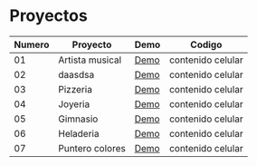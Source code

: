# Proyectos



  Numero |Proyecto |Demo| Codigo
 ---- |---- |--| ------  
   01 |Artista musical |[Demo](https://funny-eclair-dd7a39.netlify.app/)| contenido celular 
   02 |daasdsa |[Demo](https://stellular-caramel-bdffbb.netlify.app/)| contenido celular
   03 |Pizzeria |[Demo](https://cosmic-sable-6366dd.netlify.app/)| contenido celular 
   04 |Joyeria |[Demo](https://singular-concha-ff6b36.netlify.app/)| contenido celular 
   05 |Gimnasio |[Demo](https://gimnasio-gold-gym.netlify.app/)| contenido celular 
   06 |Heladeria |[Demo](https://heladeria-proyecto.netlify.app/)| contenido celular 
   07 |Puntero colores |[Demo](https://puntero-colores.netlify.app/)| contenido celular 
  
   
   
   
